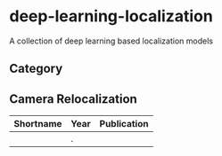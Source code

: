 # deep-learning-localization
A collection of deep learning based localization models

## Category

## Camera Relocalization
|Shortname |Year| Publication|
|----------|----|------------|
|          |.   |            |
